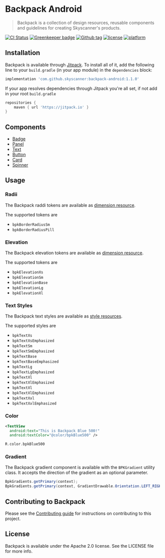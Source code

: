 # Backpack Android

> Backpack is a collection of design resources, reusable components and guidelines for creating Skyscanner's products.

[![CI Status](http://img.shields.io/travis/Skyscanner/backpack-android.svg?style=flat)](https://travis-ci.org/Skyscanner/backpack-android)
[![Greenkeeper badge](https://badges.greenkeeper.io/Skyscanner/backpack-android.svg)](https://greenkeeper.io/)
[![Github tag](https://img.shields.io/github/tag/skyscanner/backpack-android.svg)](https://github.com/Skyscanner/backpack-android)
[![license](https://img.shields.io/github/license/Skyscanner/backpack-android.svg)](https://github.com/Skyscanner/backpack-android)
[![platform](https://img.shields.io/badge/platform-android-green.svg)](https://github.com/Skyscanner/backpack-android)

## Installation

Backpack is available through [Jitpack](https://jitpack.io/#Skyscanner/backpack-android). To install
all of it, add the following line to your `build.gradle` (in your app module) in the `dependencies` block:

```gradle
implementation 'com.github.skyscanner:backpack-android:1.1.0'
```

If your app resolves dependencies through Jitpack you're all set, if not add in your root `build.gradle`

```gradle
repositories {
    maven { url 'https://jitpack.io' }
}
```
## Components
* [Badge](docs/Badge/README.md)
* [Panel](docs/Panel/README.md)
* [Text](docs/Text/README.md)
* [Button](docs/Button/README.md)
* [Card](docs/Card/README.md)
* [Spinner](docs/Spinner/README.md)

## Usage

### Radii

The Backpack raddi tokens are available as [dimension resource](Backpack/src/main/res/values/backpack.radii.xml).

The supported tokens are

+ `bpkBorderRadiusSm`
+ `bpkBorderRadiusPill`

### Elevation

The Backpack elevation tokens are available as [dimension resource](Backpack/src/main/res/values/backpack.elevation.xml).

The supported tokens are

+ `bpkElevationXs`
+ `bpkElevationSm`
+ `bpkElevationBase`
+ `bpkElevationLg`
+ `bpkElevationXl`

### Text Styles

The Backpack text styles are available as [style resources](Backpack/src/main/res/values/backpack.text.xml).

The supported styles are

+ `bpkTextXs`
+ `bpkTextXsEmphasized`
+ `bpkTextSm`
+ `bpkTextSmEmphasized`
+ `bpkTextBase`
+ `bpkTextBaseEmphasized`
+ `bpkTextLg`
+ `bpkTextLgEmphasized`
+ `bpkTextXl`
+ `bpkTextXlEmphasized`
+ `bpkTextXl`
+ `bpkTextXlEmphasized`
+ `bpkTextXxl`
+ `bpkTextXxlEmphasized`

### Color
```xml
<TextView
  android:text="This is Backpack Blue 500!"
  android:textColor="@color/bpkBlue500" />
```

```kotlin
R.color.bpkBlue500
```
### Gradient

The Backpack gradient component is available with the `BPKGradient` utility class. It accepts the direction of the gradient as an optional parameter.

```java
BpkGradients.getPrimary(context);
BpkGradients.getPrimary(context, GradientDrawable.Orientation.LEFT_RIGHT);
```

## Contributing to Backpack

Please see the [Contributing guide][0] for instructions on contributing to this project.

## License

Backpack is available under the Apache 2.0 license. See the LICENSE file for more info.

[0]: CONTRIBUTING.md

